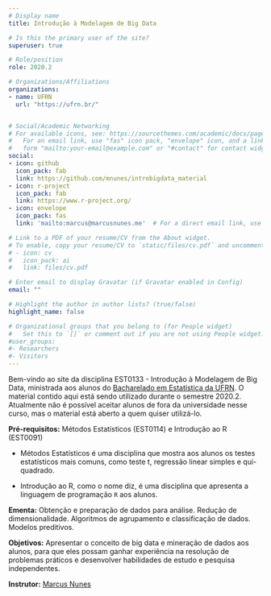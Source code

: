 ```yaml
---
# Display name
title: Introdução à Modelagem de Big Data

# Is this the primary user of the site?
superuser: true

# Role/position
role: 2020.2

# Organizations/Affiliations
organizations:
- name: UFRN
  url: "https://ufrn.br/"


# Social/Academic Networking
# For available icons, see: https://sourcethemes.com/academic/docs/page-builder/#icons
#   For an email link, use "fas" icon pack, "envelope" icon, and a link in the
#   form "mailto:your-email@example.com" or "#contact" for contact widget.
social:
- icon: github
  icon_pack: fab
  link: https://github.com/mnunes/introbigdata_material
- icon: r-project
  icon_pack: fab
  link: https://www.r-project.org/
- icon: envelope
  icon_pack: fas
  link: 'mailto:marcus@marcusnunes.me'  # For a direct email link, use "mailto:test@example.org".

# Link to a PDF of your resume/CV from the About widget.
# To enable, copy your resume/CV to `static/files/cv.pdf` and uncomment the lines below.
# - icon: cv
#   icon_pack: ai
#   link: files/cv.pdf

# Enter email to display Gravatar (if Gravatar enabled in Config)
email: ""

# Highlight the author in author lists? (true/false)
highlight_name: false

# Organizational groups that you belong to (for People widget)
#   Set this to `[]` or comment out if you are not using People widget.
#user_groups:
#- Researchers
#- Visitors
---
```


Bem-vindo ao site da disciplina EST0133 - Introdução à Modelagem de Big Data, ministrada aos alunos do [Bacharelado em Estatística da UFRN](https://sigaa.ufrn.br/sigaa/public/departamento/portal.jsf?id=47). O material contido aqui está sendo utilizado durante o semestre 2020.2. Atualmente não é possível aceitar alunos de fora da universidade nesse curso, mas o material está aberto a quem quiser utilizá-lo.

**Pré-requisitos:** Métodos Estatísticos (EST0114) e Introdução ao R (EST0091)

* Métodos Estatísticos é uma disciplina que mostra aos alunos os testes estatísticos mais comuns, como teste t, regressão linear simples e qui-quadrado. 

* Introdução ao R, como o nome diz, é uma disciplina que apresenta a linguagem de programação `R` aos alunos.

**Ementa:** Obtenção e preparação de dados para análise. Redução de dimensionalidade. Algoritmos de agrupamento e classificação de dados. Modelos preditivos.

**Objetivos:** Apresentar o conceito de big data e mineração de dados aos alunos, para que eles possam ganhar experiência na resolução de problemas práticos e desenvolver habilidades de estudo e pesquisa independentes.

**Instrutor:** [Marcus Nunes](https://marcusnunes.me/)
